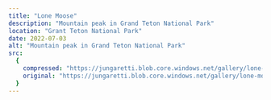 ```yaml
---
title: "Lone Moose"
description: "Mountain peak in Grand Teton National Park"
location: "Grant Teton National Park"
date: 2022-07-03
alt: "Mountain peak in Grand Teton National Park"
src:
  {
    compressed: "https://jungaretti.blob.core.windows.net/gallery/lone-moose-preview.jpg",
    original: "https://jungaretti.blob.core.windows.net/gallery/lone-moose.jpg",
  }
---
```

